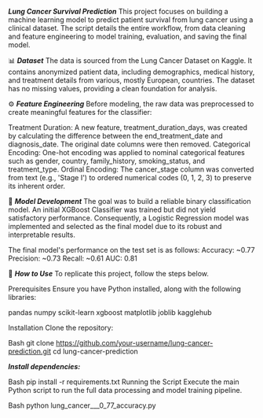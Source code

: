***Lung Cancer Survival Prediction***
This project focuses on building a machine learning model to predict patient survival from lung cancer using a clinical dataset. The script details the entire workflow, from data cleaning and feature engineering to model training, evaluation, and saving the final model.

📊 ***Dataset***
The data is sourced from the Lung Cancer Dataset on Kaggle. It contains anonymized patient data, including demographics, medical history, and treatment details from various, mostly European, countries. The dataset has no missing values, providing a clean foundation for analysis.

⚙️ ***Feature Engineering***
Before modeling, the raw data was preprocessed to create meaningful features for the classifier:

Treatment Duration: A new feature, treatment_duration_days, was created by calculating the difference between the end_treatment_date and diagnosis_date. The original date columns were then removed.
Categorical Encoding: One-hot encoding was applied to nominal categorical features such as gender, country, family_history, smoking_status, and treatment_type.
Ordinal Encoding: The cancer_stage column was converted from text (e.g., 'Stage I') to ordered numerical codes (0, 1, 2, 3) to preserve its inherent order.

🧠 ***Model Development***
The goal was to build a reliable binary classification model.
An initial XGBoost Classifier was trained but did not yield satisfactory performance. Consequently, a Logistic Regression model was implemented and selected as the final model due to its robust and interpretable results.

The final model's performance on the test set is as follows:
Accuracy: ~0.77
Precision: ~0.73
Recall: ~0.61
AUC: 0.81

🚀 ***How to Use***
To replicate this project, follow the steps below.

Prerequisites
Ensure you have Python installed, along with the following libraries:

pandas
numpy
scikit-learn
xgboost
matplotlib
joblib
kagglehub

Installation
Clone the repository:

Bash
git clone https://github.com/your-username/lung-cancer-prediction.git
cd lung-cancer-prediction

***Install dependencies:***

Bash
pip install -r requirements.txt
Running the Script
Execute the main Python script to run the full data processing and model training pipeline.

Bash
python lung_cancer___0_77_accuracy.py
